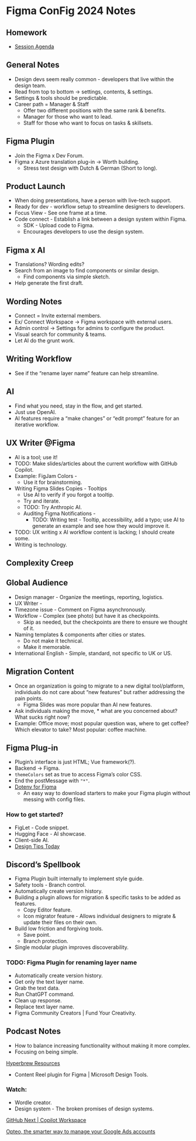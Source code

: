 # Figma ConFig 2024 Notes

## Homework

* [Session Agenda](https://config.figma.com/agenda/session?session_id=dd264cc5a405&lang=en)

## General Notes

* Design devs seem really common - developers that live within the design team.
* Read from top to bottom -> settings, contents, & settings.
* Settings & tools should be predictable.
* Career path = Manager & Staff
  * Offer two different positions with the same rank & benefits.
  * Manager for those who want to lead.
  * Staff for those who want to focus on tasks & skillsets.

## Figma Plugin

* Join the Figma x Dev Forum.
* Figma x Azure translation plug-in -> Worth building.
  * Stress test design with Dutch & German (Short to long).

## Product Launch

* When doing presentations, have a person with live-tech support.
* Ready for dev - workflow setup to streamline designers to developers.
* Focus View - See one frame at a time.
* Code connect - Establish a link between a design system within Figma.
  * SDK - Upload code to Figma.
  * Encourages developers to use the design system.

## Figma x AI

* Translations? Wording edits?
* Search from an image to find components or similar design.
  * Find components via simple sketch.
* Help generate the first draft.

## Wording Notes

* Connect = Invite external members.
* Ex/ Connect Workspace -> Figma workspace with external users.
* Admin control -> Settings for admins to configure the product.
* Visual search for community & teams.
* Let AI do the grunt work.

## Writing Workflow

* See if the “rename layer name” feature can help streamline.

## AI

* Find what you need, stay in the flow, and get started.
* Just use OpenAI.
* AI features require a “make changes” or “edit prompt” feature for an iterative workflow.

## UX Writer @Figma

* AI is a tool; use it!
* TODO: Make slides/articles about the current workflow with GitHub Copilot.
* Example: FigJam Colors -
  * Use it for brainstorming.
* Writing Figma Slides Copies - Tooltips
  * Use AI to verify if you forgot a tooltip.
  * Try and iterate.
  * TODO: Try Anthropic AI.
  * Auditing Figma Notifications -
    * TODO: Writing test - Tooltip, accessibility, add a typo; use AI to generate an example and see how they would improve it.
* TODO: UX writing x AI workflow content is lacking; I should create some.
* Writing is technology.

## Complexity Creep

## Global Audience

* Design manager - Organize the meetings, reporting, logistics.
* UX Writer -
* Timezone issue - Comment on Figma asynchronously.
* Workflow - Complex (see photo) but have it as checkpoints.
  * Skip as needed, but the checkpoints are there to ensure we thought of it.
* Naming templates & components after cities or states.
  * Do not make it technical.
  * Make it memorable.
* International English - Simple, standard, not specific to UK or US.

## Migration Content

* Once an organization is going to migrate to a new digital tool/platform, individuals do not care about “new features” but rather addressing the pain points.
  * Figma Slides was more popular than AI new features.
* Ask individuals making the move, * what are you concerned about? What sucks right now?
* Example: Office move; most popular question was, where to get coffee? Which elevator to take? Most popular: coffee machine.

## Figma Plug-in

* Plugin’s interface is just HTML; Vue framework(?).
* Backend -> Figma.
* `themeColors` set as true to access Figma’s color CSS.
* End the postMessage with `"*"`.
* [Dotenv for Figma](https://figma.dotenv.dev/)
  * An easy way to download starters to make your Figma plugin without messing with config files.

### How to get started?

* FigLet - Code snippet.
* Hugging Face - AI showcase.
* Client-side AI.
* [Design Tips Today](https://designtips.today/projects)

## Discord’s Spellbook

* Figma Plugin built internally to implement style guide.
* Safety tools - Branch control.
* Automatically create version history.
* Building a plugin allows for migration & specific tasks to be added as features.
  * Copy Editor feature.
  * Icon migrator feature - Allows individual designers to migrate & update their files on their own.
* Build low friction and forgiving tools.
  * Save point.
  * Branch protection.
* Single modular plugin improves discoverability.

### TODO: Figma Plugin for renaming layer name

* Automatically create version history.
* Get only the text layer name.
* Grab the text data.
* Run ChatGPT command.
* Clean up response.
* Replace text layer name.
* Figma Community Creators | Fund Your Creativity.

## Podcast Notes

* How to balance increasing functionality without making it more complex.
* Focusing on being simple.

[Hyperbrew Resources](https://hyperbrew.co/resources/bolt-figma/)
* Content Reel plugin for Figma | Microsoft Design Tools.

### Watch:

* Wordle creator.
* Design system - The broken promises of design systems.

[GitHub Next | Copilot Workspace](https://githubnext.com/projects/copilot-workspace/)

[Opteo, the smarter way to manage your Google Ads accounts](https://opteo.com/)
